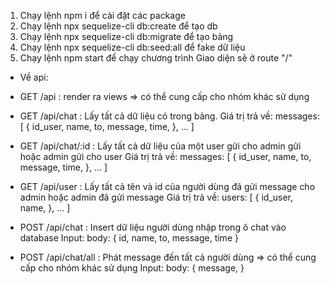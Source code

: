 1. Chạy lệnh npm i để cài đặt các package
2. Chạy lệnh npx sequelize-cli db:create để tạo db
3. Chạy lệnh npx sequelize-cli db:migrate để tạo bảng
4. Chạy lệnh npx sequelize-cli db:seed:all để fake dữ liệu
5. Chạy lệnh npm start để chạy chương trình
   Giao diện sẽ ở route "/"

- Về api:

* GET /api : render ra views => có thể cung cấp cho nhóm khác sử dụng

* GET /api/chat : Lấy tất cả dữ liệu có trong bảng.
  Giá trị trả về: messages: [
  {
  id_user,
  name,
  to,
  message,
  time,
  },
  ...
  ]
* GET /api/chat/:id : Lấy tất cả dữ liệu của một user gửi cho admin gửi hoặc admin gửi cho user
  Giá trị trả về: messages: [
  {
  id_user,
  name,
  to,
  message,
  time,
  },
  ...
  ]
* GET /api/user : Lấy tất cả tên và id của người dùng đã gửi message cho admin hoặc admin đã gửi message
  Giá trị trả về: users: [
  {
  id_user,
  name,
  },
  ...
  ]
* POST /api/chat : Insert dữ liệu người dùng nhập trong ô chat vào database
  Input: body: {
  id,
  name,
  to,
  message,
  time
  }

* POST /api/chat/all : Phát message đến tất cả người dùng => có thể cung cấp cho nhóm khác sử dụng
  Input: body: {
  message,
  }
